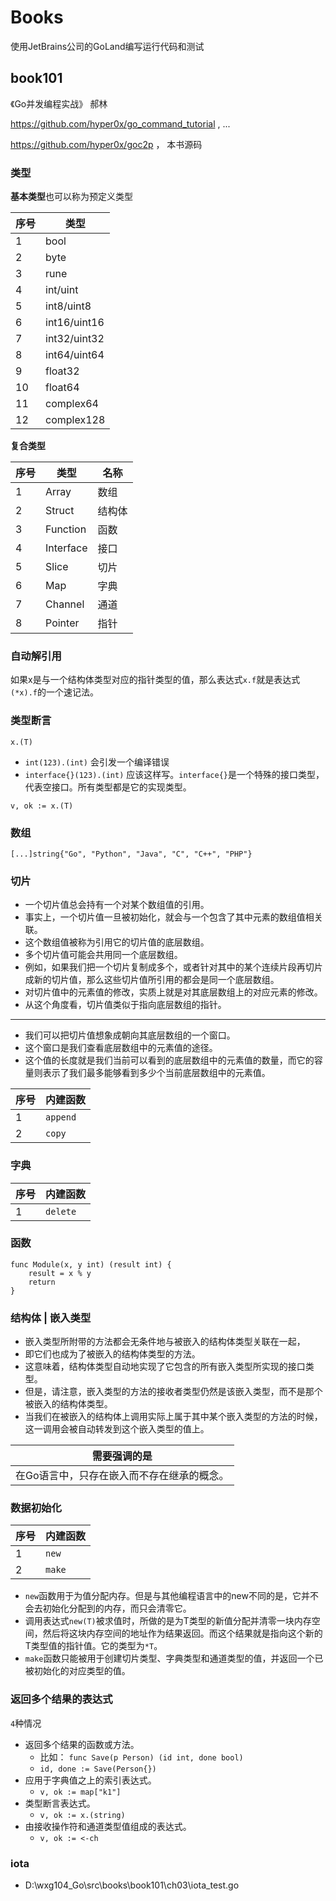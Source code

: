 # Books

使用JetBrains公司的GoLand编写运行代码和测试

## book101

《Go并发编程实战》 郝林

<https://github.com/hyper0x/go_command_tutorial> , ...

<https://github.com/hyper0x/goc2p> ， 本书源码

### 类型

**基本类型**也可以称为预定义类型

|序号|类型|
|---|---|
|1|bool|
|2|byte|
|3|rune|
|4|int/uint|
|5|int8/uint8|
|6|int16/uint16|
|7|int32/uint32|
|8|int64/uint64|
|9|float32|
|10|float64|
|11|complex64|
|12|complex128|

**复合类型**

|序号|类型|名称|
|---|---|---|
|1|Array|数组|
|2|Struct|结构体|
|3|Function|函数|
|4|Interface|接口|
|5|Slice|切片|
|6|Map|字典|
|7|Channel|通道|
|8|Pointer|指针|

### 自动解引用

如果x是与一个结构体类型对应的指针类型的值，那么表达式`x.f`就是表达式`(*x).f`的一个速记法。

### 类型断言

```
x.(T)
```

- `int(123).(int)` 会引发一个编译错误
- `interface{}(123).(int)` 应该这样写。`interface{}`是一个特殊的接口类型，代表空接口。所有类型都是它的实现类型。

```
v, ok := x.(T)
```

### 数组

```
[...]string{"Go", "Python", "Java", "C", "C++", "PHP"}
```

### 切片

- 一个切片值总会持有一个对某个数组值的引用。
- 事实上，一个切片值一旦被初始化，就会与一个包含了其中元素的数组值相关联。
- 这个数组值被称为引用它的切片值的底层数组。
- 多个切片值可能会共用同一个底层数组。
- 例如，如果我们把一个切片复制成多个，或者针对其中的某个连续片段再切片成新的切片值，那么这些切片值所引用的都会是同一个底层数组。
- 对切片值中的元素值的修改，实质上就是对其底层数组上的对应元素的修改。
- 从这个角度看，切片值类似于指向底层数组的指针。

-----
- 我们可以把切片值想象成朝向其底层数组的一个窗口。
- 这个窗口是我们查看底层数组中的元素值的途径。
- 这个值的长度就是我们当前可以看到的底层数组中的元素值的数量，而它的容量则表示了我们最多能够看到多少个当前底层数组中的元素值。

|序号|内建函数|
|---|---|
|1|`append`|
|2|`copy`|

### 字典

|序号|内建函数|
|---|---|
|1|`delete`|

### 函数

```
func Module(x, y int) (result int) {
    result = x % y
    return
}
```

### 结构体 | 嵌入类型

- 嵌入类型所附带的方法都会无条件地与被嵌入的结构体类型关联在一起，
- 即它们也成为了被嵌入的结构体类型的方法。
- 这意味着，结构体类型自动地实现了它包含的所有嵌入类型所实现的接口类型。
- 但是，请注意，嵌入类型的方法的接收者类型仍然是该嵌入类型，而不是那个被嵌入的结构体类型。
- 当我们在被嵌入的结构体上调用实际上属于其中某个嵌入类型的方法的时候，这一调用会被自动转发到这个嵌入类型的值上。

|需要强调的是|
|---|
|在Go语言中，只存在嵌入而不存在继承的概念。|

### 数据初始化

|序号|内建函数|
|---|---|
|1|`new`|
|2|`make`|

- `new`函数用于为值分配内存。但是与其他编程语言中的new不同的是，它并不会去初始化分配到的内存，而只会清零它。
- 调用表达式`new(T)`被求值时，所做的是为T类型的新值分配并清零一块内存空间，然后将这块内存空间的地址作为结果返回。而这个结果就是指向这个新的T类型值的指针值。它的类型为`*T`。
- `make`函数只能被用于创建切片类型、字典类型和通道类型的值，并返回一个已被初始化的对应类型的值。

### 返回多个结果的表达式

`4`种情况
- 返回多个结果的函数或方法。
    - 比如： `func Save(p Person) (id int, done bool)`
    - `id, done := Save(Person{})`
- 应用于字典值之上的索引表达式。
    - `v, ok := map["k1"]`
- 类型断言表达式。
    - `v, ok := x.(string)`
- 由接收操作符和通道类型值组成的表达式。
    - `v, ok := <-ch`

### iota

- D:\wxg104_Go\src\books\book101\ch03\iota_test.go


